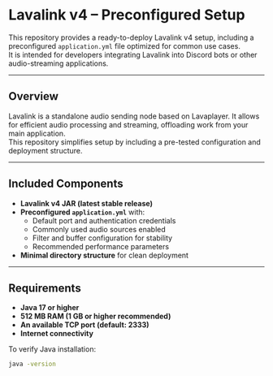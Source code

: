# Lavalink v4 – Preconfigured Setup

This repository provides a ready-to-deploy Lavalink v4 setup, including a preconfigured `application.yml` file optimized for common use cases.  
It is intended for developers integrating Lavalink into Discord bots or other audio-streaming applications.

---

## Overview

Lavalink is a standalone audio sending node based on Lavaplayer. It allows for efficient audio processing and streaming, offloading work from your main application.  
This repository simplifies setup by including a pre-tested configuration and deployment structure.

---

## Included Components

- **Lavalink v4 JAR (latest stable release)**  
- **Preconfigured `application.yml`** with:
  - Default port and authentication credentials
  - Commonly used audio sources enabled
  - Filter and buffer configuration for stability
  - Recommended performance parameters
- **Minimal directory structure** for clean deployment

---

## Requirements

- **Java 17 or higher**
- **512 MB RAM (1 GB or higher recommended)**
- **An available TCP port (default: 2333)**
- **Internet connectivity**

To verify Java installation:
```bash
java -version
